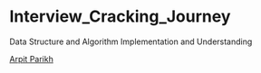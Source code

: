 # Interview_Cracking_Journey
Data Structure and Algorithm Implementation and Understanding
<div class="LI-profile-badge" data-version="v1" data-size="medium" data-locale="en_US" data-type="profinder" data-theme="light" data-vanity="arpithparikh"><a class="LI-simple-link" href="https://www.linkedin.com/profinder/pro/arpithparikh?trk=profinder-badge">Arpit Parikh</a></div><script type="text/javascript" src="https://platform.linkedin.com/badges/js/profile.js" async defer></script>
